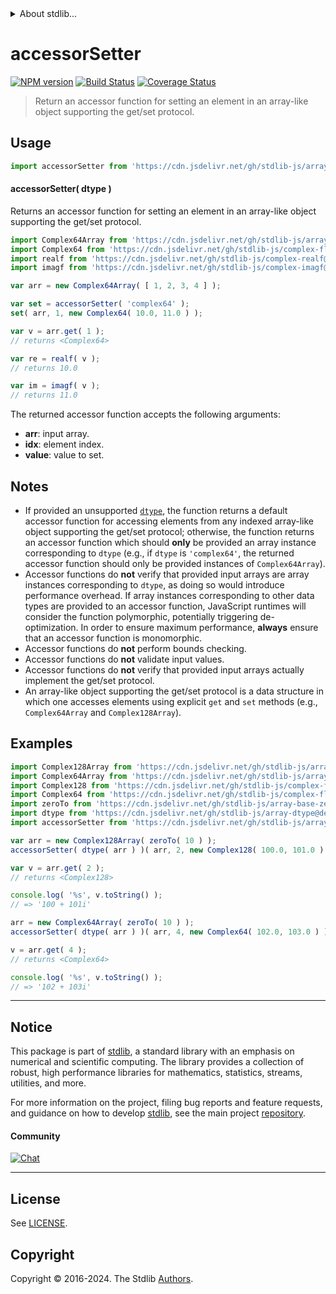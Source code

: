 <!--

@license Apache-2.0

Copyright (c) 2022 The Stdlib Authors.

Licensed under the Apache License, Version 2.0 (the "License");
you may not use this file except in compliance with the License.
You may obtain a copy of the License at

   http://www.apache.org/licenses/LICENSE-2.0

Unless required by applicable law or agreed to in writing, software
distributed under the License is distributed on an "AS IS" BASIS,
WITHOUT WARRANTIES OR CONDITIONS OF ANY KIND, either express or implied.
See the License for the specific language governing permissions and
limitations under the License.

-->


<details>
  <summary>
    About stdlib...
  </summary>
  <p>We believe in a future in which the web is a preferred environment for numerical computation. To help realize this future, we've built stdlib. stdlib is a standard library, with an emphasis on numerical and scientific computation, written in JavaScript (and C) for execution in browsers and in Node.js.</p>
  <p>The library is fully decomposable, being architected in such a way that you can swap out and mix and match APIs and functionality to cater to your exact preferences and use cases.</p>
  <p>When you use stdlib, you can be absolutely certain that you are using the most thorough, rigorous, well-written, studied, documented, tested, measured, and high-quality code out there.</p>
  <p>To join us in bringing numerical computing to the web, get started by checking us out on <a href="https://github.com/stdlib-js/stdlib">GitHub</a>, and please consider <a href="https://opencollective.com/stdlib">financially supporting stdlib</a>. We greatly appreciate your continued support!</p>
</details>

# accessorSetter

[![NPM version][npm-image]][npm-url] [![Build Status][test-image]][test-url] [![Coverage Status][coverage-image]][coverage-url] <!-- [![dependencies][dependencies-image]][dependencies-url] -->

> Return an accessor function for setting an element in an array-like object supporting the get/set protocol.

<!-- Section to include introductory text. Make sure to keep an empty line after the intro `section` element and another before the `/section` close. -->

<section class="intro">

</section>

<!-- /.intro -->

<!-- Package usage documentation. -->



<section class="usage">

## Usage

```javascript
import accessorSetter from 'https://cdn.jsdelivr.net/gh/stdlib-js/array-base-accessor-setter@v0.2.1-deno/mod.js';
```

#### accessorSetter( dtype )

Returns an accessor function for setting an element in an array-like object supporting the get/set protocol.

```javascript
import Complex64Array from 'https://cdn.jsdelivr.net/gh/stdlib-js/array-complex64@deno/mod.js';
import Complex64 from 'https://cdn.jsdelivr.net/gh/stdlib-js/complex-float32@deno/mod.js';
import realf from 'https://cdn.jsdelivr.net/gh/stdlib-js/complex-realf@deno/mod.js';
import imagf from 'https://cdn.jsdelivr.net/gh/stdlib-js/complex-imagf@deno/mod.js';

var arr = new Complex64Array( [ 1, 2, 3, 4 ] );

var set = accessorSetter( 'complex64' );
set( arr, 1, new Complex64( 10.0, 11.0 ) );

var v = arr.get( 1 );
// returns <Complex64>

var re = realf( v );
// returns 10.0

var im = imagf( v );
// returns 11.0
```

The returned accessor function accepts the following arguments:

-   **arr**: input array.
-   **idx**: element index.
-   **value**: value to set.

</section>

<!-- /.usage -->

<!-- Package usage notes. Make sure to keep an empty line after the `section` element and another before the `/section` close. -->

<section class="notes">

## Notes

-   If provided an unsupported [`dtype`][@stdlib/array/dtypes], the function returns a default accessor function for accessing elements from any indexed array-like object supporting the get/set protocol; otherwise, the function returns an accessor function which should **only** be provided an array instance corresponding to `dtype` (e.g., if `dtype` is `'complex64'`, the returned accessor function should only be provided instances of `Complex64Array`).
-   Accessor functions do **not** verify that provided input arrays are array instances corresponding to `dtype`, as doing so would introduce performance overhead. If array instances corresponding to other data types are provided to an accessor function, JavaScript runtimes will consider the function polymorphic, potentially triggering de-optimization. In order to ensure maximum performance, **always** ensure that an accessor function is monomorphic.
-   Accessor functions do **not** perform bounds checking.
-   Accessor functions do **not** validate input values.
-   Accessor functions do **not** verify that provided input arrays actually implement the get/set protocol.
-   An array-like object supporting the get/set protocol is a data structure in which one accesses elements using explicit `get` and `set` methods (e.g., `Complex64Array` and `Complex128Array`).

</section>

<!-- /.notes -->

<!-- Package usage examples. -->

<section class="examples">

## Examples

<!-- eslint no-undef: "error" -->

```javascript
import Complex128Array from 'https://cdn.jsdelivr.net/gh/stdlib-js/array-complex128@deno/mod.js';
import Complex64Array from 'https://cdn.jsdelivr.net/gh/stdlib-js/array-complex64@deno/mod.js';
import Complex128 from 'https://cdn.jsdelivr.net/gh/stdlib-js/complex-float64@deno/mod.js';
import Complex64 from 'https://cdn.jsdelivr.net/gh/stdlib-js/complex-float32@deno/mod.js';
import zeroTo from 'https://cdn.jsdelivr.net/gh/stdlib-js/array-base-zero-to@deno/mod.js';
import dtype from 'https://cdn.jsdelivr.net/gh/stdlib-js/array-dtype@deno/mod.js';
import accessorSetter from 'https://cdn.jsdelivr.net/gh/stdlib-js/array-base-accessor-setter@v0.2.1-deno/mod.js';

var arr = new Complex128Array( zeroTo( 10 ) );
accessorSetter( dtype( arr ) )( arr, 2, new Complex128( 100.0, 101.0 ) );

var v = arr.get( 2 );
// returns <Complex128>

console.log( '%s', v.toString() );
// => '100 + 101i'

arr = new Complex64Array( zeroTo( 10 ) );
accessorSetter( dtype( arr ) )( arr, 4, new Complex64( 102.0, 103.0 ) );

v = arr.get( 4 );
// returns <Complex64>

console.log( '%s', v.toString() );
// => '102 + 103i'
```

</section>

<!-- /.examples -->

<!-- Section to include cited references. If references are included, add a horizontal rule *before* the section. Make sure to keep an empty line after the `section` element and another before the `/section` close. -->

<section class="references">

</section>

<!-- /.references -->

<!-- Section for related `stdlib` packages. Do not manually edit this section, as it is automatically populated. -->

<section class="related">

</section>

<!-- /.related -->

<!-- Section for all links. Make sure to keep an empty line after the `section` element and another before the `/section` close. -->


<section class="main-repo" >

* * *

## Notice

This package is part of [stdlib][stdlib], a standard library with an emphasis on numerical and scientific computing. The library provides a collection of robust, high performance libraries for mathematics, statistics, streams, utilities, and more.

For more information on the project, filing bug reports and feature requests, and guidance on how to develop [stdlib][stdlib], see the main project [repository][stdlib].

#### Community

[![Chat][chat-image]][chat-url]

---

## License

See [LICENSE][stdlib-license].


## Copyright

Copyright &copy; 2016-2024. The Stdlib [Authors][stdlib-authors].

</section>

<!-- /.stdlib -->

<!-- Section for all links. Make sure to keep an empty line after the `section` element and another before the `/section` close. -->

<section class="links">

[npm-image]: http://img.shields.io/npm/v/@stdlib/array-base-accessor-setter.svg
[npm-url]: https://npmjs.org/package/@stdlib/array-base-accessor-setter

[test-image]: https://github.com/stdlib-js/array-base-accessor-setter/actions/workflows/test.yml/badge.svg?branch=v0.2.1
[test-url]: https://github.com/stdlib-js/array-base-accessor-setter/actions/workflows/test.yml?query=branch:v0.2.1

[coverage-image]: https://img.shields.io/codecov/c/github/stdlib-js/array-base-accessor-setter/main.svg
[coverage-url]: https://codecov.io/github/stdlib-js/array-base-accessor-setter?branch=main

<!--

[dependencies-image]: https://img.shields.io/david/stdlib-js/array-base-accessor-setter.svg
[dependencies-url]: https://david-dm.org/stdlib-js/array-base-accessor-setter/main

-->

[chat-image]: https://img.shields.io/gitter/room/stdlib-js/stdlib.svg
[chat-url]: https://app.gitter.im/#/room/#stdlib-js_stdlib:gitter.im

[stdlib]: https://github.com/stdlib-js/stdlib

[stdlib-authors]: https://github.com/stdlib-js/stdlib/graphs/contributors

[umd]: https://github.com/umdjs/umd
[es-module]: https://developer.mozilla.org/en-US/docs/Web/JavaScript/Guide/Modules

[deno-url]: https://github.com/stdlib-js/array-base-accessor-setter/tree/deno
[deno-readme]: https://github.com/stdlib-js/array-base-accessor-setter/blob/deno/README.md
[umd-url]: https://github.com/stdlib-js/array-base-accessor-setter/tree/umd
[umd-readme]: https://github.com/stdlib-js/array-base-accessor-setter/blob/umd/README.md
[esm-url]: https://github.com/stdlib-js/array-base-accessor-setter/tree/esm
[esm-readme]: https://github.com/stdlib-js/array-base-accessor-setter/blob/esm/README.md
[branches-url]: https://github.com/stdlib-js/array-base-accessor-setter/blob/main/branches.md

[stdlib-license]: https://raw.githubusercontent.com/stdlib-js/array-base-accessor-setter/main/LICENSE

[@stdlib/array/dtypes]: https://github.com/stdlib-js/array-dtypes/tree/deno

</section>

<!-- /.links -->
